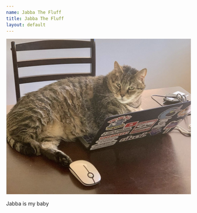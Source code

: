 ```yaml
---
name: Jabba The Fluff
title: Jabba The Fluff
layout: default
---
```


![Picture of Jabba The Fluff](../assets/jabba.png)

Jabba is my baby
